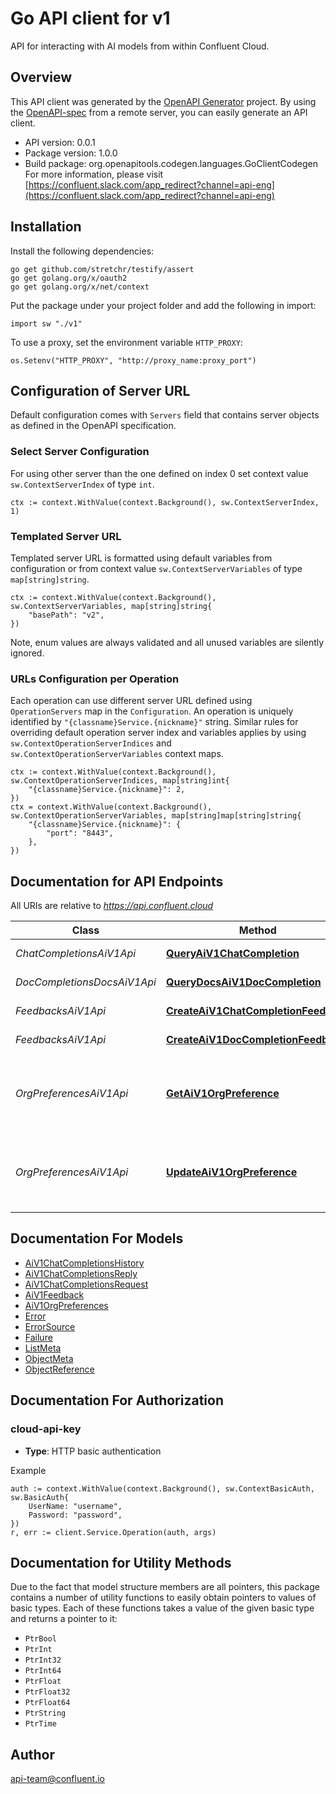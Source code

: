 # Go API client for v1

API for interacting with AI models from within Confluent Cloud.

## Overview
This API client was generated by the [OpenAPI Generator](https://openapi-generator.tech) project.  By using the [OpenAPI-spec](https://www.openapis.org/) from a remote server, you can easily generate an API client.

- API version: 0.0.1
- Package version: 1.0.0
- Build package: org.openapitools.codegen.languages.GoClientCodegen
For more information, please visit [https://confluent.slack.com/app_redirect?channel=api-eng](https://confluent.slack.com/app_redirect?channel=api-eng)

## Installation

Install the following dependencies:

```shell
go get github.com/stretchr/testify/assert
go get golang.org/x/oauth2
go get golang.org/x/net/context
```

Put the package under your project folder and add the following in import:

```golang
import sw "./v1"
```

To use a proxy, set the environment variable `HTTP_PROXY`:

```golang
os.Setenv("HTTP_PROXY", "http://proxy_name:proxy_port")
```

## Configuration of Server URL

Default configuration comes with `Servers` field that contains server objects as defined in the OpenAPI specification.

### Select Server Configuration

For using other server than the one defined on index 0 set context value `sw.ContextServerIndex` of type `int`.

```golang
ctx := context.WithValue(context.Background(), sw.ContextServerIndex, 1)
```

### Templated Server URL

Templated server URL is formatted using default variables from configuration or from context value `sw.ContextServerVariables` of type `map[string]string`.

```golang
ctx := context.WithValue(context.Background(), sw.ContextServerVariables, map[string]string{
	"basePath": "v2",
})
```

Note, enum values are always validated and all unused variables are silently ignored.

### URLs Configuration per Operation

Each operation can use different server URL defined using `OperationServers` map in the `Configuration`.
An operation is uniquely identified by `"{classname}Service.{nickname}"` string.
Similar rules for overriding default operation server index and variables applies by using `sw.ContextOperationServerIndices` and `sw.ContextOperationServerVariables` context maps.

```
ctx := context.WithValue(context.Background(), sw.ContextOperationServerIndices, map[string]int{
	"{classname}Service.{nickname}": 2,
})
ctx = context.WithValue(context.Background(), sw.ContextOperationServerVariables, map[string]map[string]string{
	"{classname}Service.{nickname}": {
		"port": "8443",
	},
})
```

## Documentation for API Endpoints

All URIs are relative to *https://api.confluent.cloud*

Class | Method | HTTP request | Description
------------ | ------------- | ------------- | -------------
*ChatCompletionsAiV1Api* | [**QueryAiV1ChatCompletion**](docs/ChatCompletionsAiV1Api.md#queryaiv1chatcompletion) | **Post** /ai/v1/chat-completions | Query a Chat Completion
*DocCompletionsDocsAiV1Api* | [**QueryDocsAiV1DocCompletion**](docs/DocCompletionsDocsAiV1Api.md#querydocsaiv1doccompletion) | **Post** /docs-ai/v1/doc-completions | Query a Doc Completion
*FeedbacksAiV1Api* | [**CreateAiV1ChatCompletionFeedback**](docs/FeedbacksAiV1Api.md#createaiv1chatcompletionfeedback) | **Post** /ai/v1/chat-completions/{chat_completion_id}/feedback | Create a Feedback
*FeedbacksAiV1Api* | [**CreateAiV1DocCompletionFeedback**](docs/FeedbacksAiV1Api.md#createaiv1doccompletionfeedback) | **Post** /docs-ai/v1/doc-completions/{doc_completion_id}/feedback | Create a Feedback
*OrgPreferencesAiV1Api* | [**GetAiV1OrgPreference**](docs/OrgPreferencesAiV1Api.md#getaiv1orgpreference) | **Get** /ai/v1/org-preferences | Read the organization&#39;s ai-assistant setting in org-preferences.
*OrgPreferencesAiV1Api* | [**UpdateAiV1OrgPreference**](docs/OrgPreferencesAiV1Api.md#updateaiv1orgpreference) | **Patch** /ai/v1/org-preferences | Set the organization&#39;s ai-assistant setting in org-preferences.


## Documentation For Models

 - [AiV1ChatCompletionsHistory](docs/AiV1ChatCompletionsHistory.md)
 - [AiV1ChatCompletionsReply](docs/AiV1ChatCompletionsReply.md)
 - [AiV1ChatCompletionsRequest](docs/AiV1ChatCompletionsRequest.md)
 - [AiV1Feedback](docs/AiV1Feedback.md)
 - [AiV1OrgPreferences](docs/AiV1OrgPreferences.md)
 - [Error](docs/Error.md)
 - [ErrorSource](docs/ErrorSource.md)
 - [Failure](docs/Failure.md)
 - [ListMeta](docs/ListMeta.md)
 - [ObjectMeta](docs/ObjectMeta.md)
 - [ObjectReference](docs/ObjectReference.md)


## Documentation For Authorization



### cloud-api-key

- **Type**: HTTP basic authentication

Example

```golang
auth := context.WithValue(context.Background(), sw.ContextBasicAuth, sw.BasicAuth{
    UserName: "username",
    Password: "password",
})
r, err := client.Service.Operation(auth, args)
```


## Documentation for Utility Methods

Due to the fact that model structure members are all pointers, this package contains
a number of utility functions to easily obtain pointers to values of basic types.
Each of these functions takes a value of the given basic type and returns a pointer to it:

* `PtrBool`
* `PtrInt`
* `PtrInt32`
* `PtrInt64`
* `PtrFloat`
* `PtrFloat32`
* `PtrFloat64`
* `PtrString`
* `PtrTime`

## Author

api-team@confluent.io


